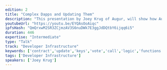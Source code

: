 ```yaml
---
edition: 2
title: "Complex Dapps and Updating Them"
description: "This presentation by Joey Krug of Augur, will show how Augur has setup its contracts such that the business and storage logic are separate. Joey will go over different ways to upgrade contracts (as well as the way they’re settled on), and discuss why Augur thinks this separation of data and logic should be the pattern going forward for larger sets of contracts as it enables easier upgrade and bug fixing paths."
youtubeUrl: "https://youtu.be/EYQAsOoAiqc"
ipfsHash: "QmQrxwM2SR3ZCjmzAV3S6nuDWk7E3ggJdDQtbY6ijqq6i5"
duration: 446
expertise: "Intermediate"
type: "Talk"
track: "Developer Infrastructure"
keywords: ['contract','update','keys','vote','call','logic','functions','callcode','ABI','whitelist','parameters','updates','serpent','solidity','formal','verification','assertions','rust','ada','webassembly']
tags: ['Developer Infrastructure']
speakers: ['Joey Krug']
---
```

